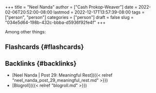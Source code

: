 +++
title = "Neel Nanda"
author = ["Cash Prokop-Weaver"]
date = 2022-02-06T20:52:00-08:00
lastmod = 2022-12-17T13:57:39-08:00
tags = ["person", "person"]
categories = ["person"]
draft = false
slug = "034e5d64-198b-432c-bbba-d5936f92fe4f"
+++

Among other things:


## Flashcards {#flashcards}


## Backlinks {#backlinks}

-   [Neel Nanda | Post 29: Meaningful Rest]({{< relref "neel_nanda_post_29_meaningful_rest.md" >}})
-   [Blogroll]({{< relref "blogroll.md" >}})
